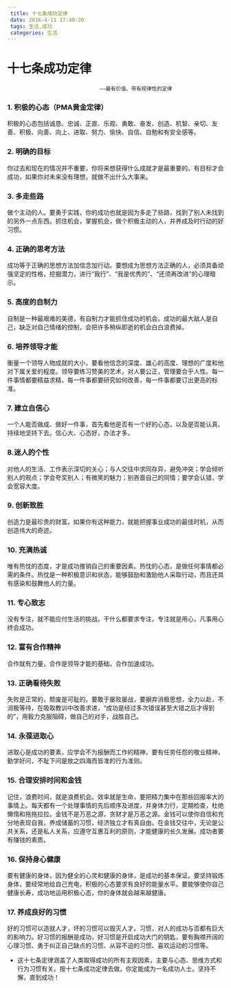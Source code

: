 ```yaml
---
 title: 十七条成功定律
 date: 2016-4-11 17:40:20
 tags: 生活,成功
 categories: 生活
---
```

 
 # 十七条成功定律
                                  ——最有价值、带有规律性的定律
                                  
### 1. 积极的心态（PMA黄金定律） 
积极的心态包括诚恳、忠诚、正直、乐观、勇敢、奋发、创造、机智、亲切、友善、积极、向善、向上、进取、努力、愉快、自信、自勉和有安全感等。
### 2. 明确的目标 
你过去和现在的情况并不重要，你将来想获得什么成就才是最重要的。有目标才会成功，如果你对未来没有理想，就做不出什么大事来。
<!--more-->
### 3. 多走些路 
做个主动的人。要勇于实践，你的成功也就是因为多走了些路，找到了别人未找到的另外一点东西。抓住机会，掌握机会，做个积极主动的人，并养成及时行动的好习惯。
### 4. 正确的思考方法 
成功等于正确的思想方法加信念加行动。要想成为思想方法正确的人，必须具备顽强坚定的性格，挖掘潜力，进行“我行”、“我是优秀的”、“还须再改进”的心理暗示。
### 5. 高度的自制力 
自制是一种最艰难的美德，有自制力才能抓住成功的机会。成功的最大敌人是自己，缺乏对自己情绪的控制，会把许多稍纵即逝的机会白白浪费掉。
### 6. 培养领导才能 
衡量一个领导人物成就的大小，要看他信念的深度、雄心的高度、理想的广度和他对下属关爱的程度。领导要练习赞美的艺术，对人要公正，管理要合乎人性。每一件事情都要精益求精，每一件事都要研究如何改善，每一件事都要订出更高的标准。
### 7. 建立自信心 
一个人能否做成、做好一件事，首先看他是否有一个好的心态，以及是否能认真、持续地坚持下去。信心大、心态好，办法才多。
### 8.迷人的个性 
对他人的生活、工作表示深切的关心；与人交往中求同存异，避免冲突；学会倾听别人的观点；学会夸奖别人；有微笑的魅力；别吝啬自己的同情；要学会认错，学会宽容大度。
### 9. 创新致胜 
创造力是最珍贵的财富。如果你有这种能力，就能把握事业成功的最佳时机，从而创造伟大的奇迹。
### 10. 充满热诚
唯有热忱的态度，才是成功推销自己的重要因素。热忱的心态，是做任何事情都必需的条件。热忱是一种积极意识和状态，能够鼓励和激励他人采取行动，而且还具有感染和鼓舞他人的力量。
### 11. 专心致志 
没有专注，就不能应付生活的挑战。干什么都要求专注，专注就是用心，凡事用心终会成功。
### 12. 富有合作精神 
合作就有力量，合作是领导才能的基础，合作加速成功。
### 13. 正确看待失败 
失败是正常的，颓废是可耻的。要敢于屡败屡战，要摒弃消极思想，全力以赴，不消极等待，在吸取教训中改善求进，“成功是经过多次错误甚至大错之后才得到的”，用毅力克服阻碍，做自己的对手，战胜自己。
### 14. 永葆进取心 
进取心是成功的要素，应学会不为报酬而工作的精神，要有任劳任怨的敬业精神，勤学好问，不耻下问是放之四海而皆准的行为准则。 
### 15. 合理安排时间和金钱 
记住，浪费时间，就是浪费机会。效率就是生命，要把精力集中在那些回报率大的事情上。每天都有一个处理事情的先后顺序及进度，并身体力行，定期检查，杜绝懒惰和拖拖拉拉。金钱不是万恶之源，贪财才是万恶之源。金钱可以使你自信和充分地表现自我，养成储蓄的习惯，经济独立才有真自由。在金钱交往中，无论是公共关系，还是私人关系，应遵守互惠互利的原则，才能健康的长久发展。成功者要有赚钱的素质。
### 16. 保持身心健康 
要有健康的身体，因为健全的心灵和健康的身体，是成功的基本保证。要坚持锻炼身体，要经常地给自己充电，积极的心态要求有良好的能量水平。要能够使你自己健康长寿，成功地运用积极心态，你的身体就会越来越健康。
### 17. 养成良好的习惯 
好的习惯可以造就人才，坏的习惯可以毁灭人才。习惯，对人的成功与否都有巨大的影响力。好习惯的报酬是成功，好习惯是开启成功大门的钥匙，要有胸襟开阔的心理习惯、勇于纠正自己缺点的习惯、从容不迫的习惯、喜欢运动的习惯等。
* 这十七条定律涵盖了人类取得成功的所有主观因素，主要与心态、思维方式和行为习惯有关。按十七条成功定律去做，你定能成为一名成功人士。坚持不懈，直到成功！                                      